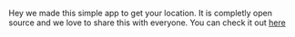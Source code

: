 Hey we made this simple app to get your location. It is completly open source and we love to share this with everyone. You can check it out [here](https://thepinzo.com)
